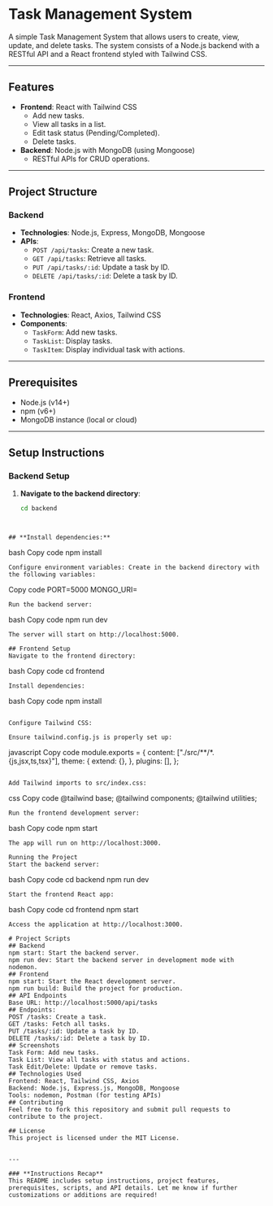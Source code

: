 # Task Management System

A simple Task Management System that allows users to create, view, update, and delete tasks. The system consists of a Node.js backend with a RESTful API and a React frontend styled with Tailwind CSS.

---

## **Features**
- **Frontend**: React with Tailwind CSS
  - Add new tasks.
  - View all tasks in a list.
  - Edit task status (Pending/Completed).
  - Delete tasks.
- **Backend**: Node.js with MongoDB (using Mongoose)
  - RESTful APIs for CRUD operations.

---

## **Project Structure**
### Backend
- **Technologies**: Node.js, Express, MongoDB, Mongoose
- **APIs**:
  - `POST /api/tasks`: Create a new task.
  - `GET /api/tasks`: Retrieve all tasks.
  - `PUT /api/tasks/:id`: Update a task by ID.
  - `DELETE /api/tasks/:id`: Delete a task by ID.

### Frontend
- **Technologies**: React, Axios, Tailwind CSS
- **Components**:
  - `TaskForm`: Add new tasks.
  - `TaskList`: Display tasks.
  - `TaskItem`: Display individual task with actions.

---

## **Prerequisites**
- Node.js (v14+)
- npm (v6+)
- MongoDB instance (local or cloud)

---

## **Setup Instructions**

### **Backend Setup**
1. **Navigate to the backend directory**:
   ```bash
   cd backend
```


## **Install dependencies:**
```
bash
Copy code
npm install
```
Configure environment variables: Create in the backend directory with the following variables:

```
Copy code
PORT=5000
MONGO_URI=<your-mongodb-uri>
```
Run the backend server:
```
bash
Copy code
npm run dev
```
The server will start on http://localhost:5000.

## Frontend Setup
Navigate to the frontend directory:
```
bash
Copy code
cd frontend
```
Install dependencies:
```
bash
Copy code
npm install
```

Configure Tailwind CSS:

Ensure tailwind.config.js is properly set up:
```
javascript
Copy code
module.exports = {
  content: ["./src/**/*.{js,jsx,ts,tsx}"],
  theme: {
    extend: {},
  },
  plugins: [],
};
```

Add Tailwind imports to src/index.css:
```
css
Copy code
@tailwind base;
@tailwind components;
@tailwind utilities;
```
Run the frontend development server:
```
bash
Copy code
npm start
```
The app will run on http://localhost:3000.

Running the Project
Start the backend server:
```
bash
Copy code
cd backend
npm run dev
```
Start the frontend React app:
```
bash
Copy code
cd frontend
npm start
```
Access the application at http://localhost:3000.

# Project Scripts
## Backend
npm start: Start the backend server.
npm run dev: Start the backend server in development mode with nodemon.
## Frontend
npm start: Start the React development server.
npm run build: Build the project for production.
## API Endpoints
Base URL: http://localhost:5000/api/tasks
## Endpoints:
POST /tasks: Create a task.
GET /tasks: Fetch all tasks.
PUT /tasks/:id: Update a task by ID.
DELETE /tasks/:id: Delete a task by ID.
## Screenshots
Task Form: Add new tasks.
Task List: View all tasks with status and actions.
Task Edit/Delete: Update or remove tasks.
## Technologies Used
Frontend: React, Tailwind CSS, Axios
Backend: Node.js, Express.js, MongoDB, Mongoose
Tools: nodemon, Postman (for testing APIs)
## Contributing
Feel free to fork this repository and submit pull requests to contribute to the project.

## License
This project is licensed under the MIT License.


---

### **Instructions Recap**
This README includes setup instructions, project features, prerequisites, scripts, and API details. Let me know if further customizations or additions are required!
